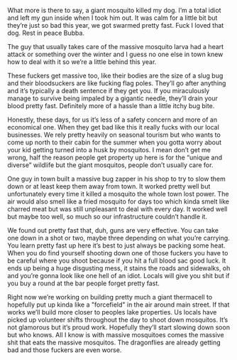 What more is there to say, a giant mosquito killed my dog. I’m a total idiot and left my gun inside when I took him out. It was calm for a little bit but they’re just so bad this year, we got swarmed pretty fast. Fuck I loved that dog. Rest in peace Bubba.

The guy that usually takes care of the massive mosquito larva had a heart attack or something over the winter and I guess no one else in town knew how to deal with it so we’re a little behind this year.

These fuckers get massive too, like their bodies are the size of a slug bug and their bloodsuckers are like fucking flag poles. They’ll go after anything and it’s typically a death sentence if they get you. If you miraculously manage to survive being impaled by a gigantic needle, they’ll drain your blood pretty fast. Definitely more of a hassle than a little itchy bug bite.

Honestly, these days, for us it’s less of a safety concern and more of an economical one. When they get bad like this it really fucks with our local businesses. We rely pretty heavily on seasonal tourism but who wants to come up north to their cabin for the summer when you gotta worry about your kid getting turned into a husk by mosquitos. I mean don’t get me wrong, half the reason people get property up here is for the “unique and diverse” wildlife but the giant mosquitos, people don’t usually care for. 

One guy in town built a massive bug zapper in his shop to try to slow them down or at least keep them away from town. It worked pretty well but unfortunately every time it killed a mosquito the whole town lost power. The air would also smell like a fried mosquito for days too which kinda smelt like charred meat but was still unpleasant to deal with every day. It worked well but maybe too well, so much so our infrastructure couldn’t handle it. 

We found out pretty fast that, duh, guns are very effective. You can take one down in a shot or two, maybe three depending on what you’re carrying. You learn pretty fast up here it’s best to just always be packing some heat. When you do find yourself shooting down one of those fuckers you have to be careful where you shoot because if you hit a full blood sac good luck. It ends up being a huge disgusting mess, it stains the roads and sidewalks, oh and you’re gonna look like one hell of an idiot. Locals will give you shit but if you buy a round at the bar people forget pretty fast.

Right now we’re working on building pretty much a giant thermacell to hopefully put up kinda like a "forcefield" in the air around main street. If that works we’ll build more closer to peoples lake properties. Us locals have picked up volunteer shifts throughout the day to shoot down mosquitos. It’s not glamorous but it’s proud work. Hopefully they’ll start slowing down soon but who knows. All I know is with massive mosquitoes comes the massive shit that eats the massive mosquitos. The dragonflies are already getting bad and those fuckers are even worse. 

  
